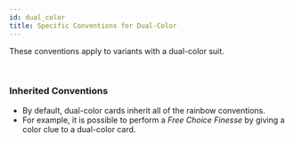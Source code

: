 ```yaml
---
id: dual_color
title: Specific Conventions for Dual-Color
---
```


These conventions apply to variants with a dual-color suit.

<br />

### Inherited Conventions

- By default, dual-color cards inherit all of the rainbow conventions.
- For example, it is possible to perform a *Free Choice Finesse* by giving a color clue to a dual-color card.
